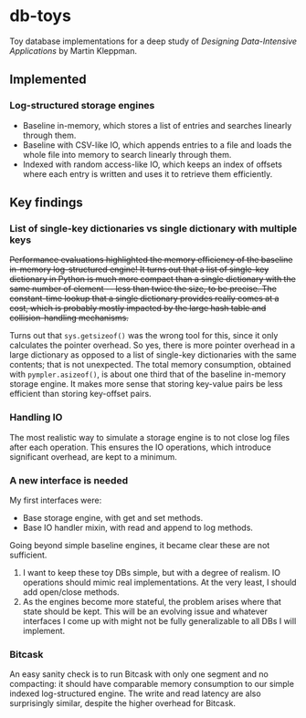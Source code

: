 # db-toys
Toy database implementations for a deep study of *Designing Data-Intensive Applications* by Martin Kleppman.

## Implemented

### Log-structured storage engines

- Baseline in-memory, which stores a list of entries and searches linearly through them.
- Baseline with CSV-like IO, which appends entries to a file and loads the whole file into memory to search linearly through them.
- Indexed with random access-like IO, which keeps an index of offsets where each entry is written and uses it to retrieve them efficiently.

## Key findings

### List of single-key dictionaries vs single dictionary with multiple keys

~~Performance evaluations highlighted the memory efficiency of the baseline in-memory log-structured engine! It turns out 
that a list of single-key dictionary in Python is much more compact than a single dictionary with the same number of 
element -- less than twice the size, to be precise. The constant-time lookup that a single dictionary provides really 
comes at a cost, which is probably mostly impacted by the large hash table and collision-handling mechanisms.~~

Turns out that `sys.getsizeof()` was the wrong tool for this, since it only calculates the pointer overhead. So yes,
there is more pointer overhead in a large dictionary as opposed to a list of single-key dictionaries with the same 
contents; that is not unexpected. The total memory consumption, obtained with `pympler.asizeof()`, is about one third 
that of the baseline in-memory storage engine. It makes more sense that storing key-value pairs be less efficient than
storing key-offset pairs.


### Handling IO

The most realistic way to simulate a storage engine is to not close log files after each operation. This ensures the IO
operations, which introduce significant overhead, are kept to a minimum.

### A new interface is needed

My first interfaces were:

- Base storage engine, with get and set methods.
- Base IO handler mixin, with read and append to log methods.

Going beyond simple baseline engines, it became clear these are not sufficient.

1. I want to keep these toy DBs simple, but with a degree of realism. IO operations should mimic real implementations. At the very least, I should add open/close methods.
2. As the engines become more stateful, the problem arises where that state should be kept. This will be an evolving issue and whatever interfaces I come up with might not be fully generalizable to all DBs I will implement.

### Bitcask

An easy sanity check is to run Bitcask with only one segment and no compacting: it should have comparable memory 
consumption to our simple indexed log-structured engine. The write and read latency are also surprisingly similar, 
despite the higher overhead for Bitcask.

